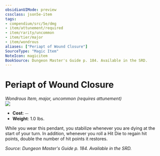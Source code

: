 ```yaml
---
obsidianUIMode: preview
cssclass: json5e-item
tags:
- compendium/src/5e/dmg
- item/attunement/required
- item/rarity/uncommon
- item/tier/major
- item/wondrous
aliases: ["Periapt of Wound Closure"]
SourceType: "Magic Item"
NoteIcon: magicitem
BookSource: Dungeon Master's Guide p. 184. Available in the SRD.
---
```

# Periapt of Wound Closure
*Wondrous Item, major, uncommon (requires attunement)*  
![](/2-Mechanics/CLI/items/img/periapt-of-wound-closure.webp#right)  

- **Cost**: ⏤
- **Weight**: 1.0 lbs.

While you wear this pendant, you stabilize whenever you are dying at the start of your turn. In addition, whenever you roll a Hit Die to regain hit points, double the number of hit points it restores.

*Source: Dungeon Master's Guide p. 184. Available in the SRD.*